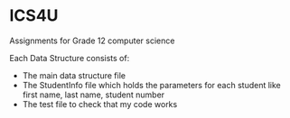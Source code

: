 # ICS4U
Assignments for Grade 12 computer science

Each Data Structure consists of:
- The main data structure file
- The StudentInfo file which holds the parameters for each student like first name, last name, student number
- The test file to check that my code works
